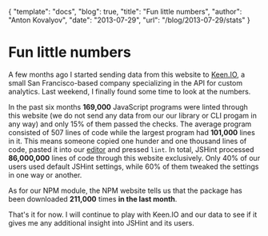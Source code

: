 {
  "template": "docs",
  "blog": true,
  "title": "Fun little numbers",
  "author": "Anton Kovalyov",
  "date": "2013-07-29",
  "url": "/blog/2013-07-29/stats"
}

# Fun little numbers

A few months ago I started sending data from this website to [Keen.IO](https://keen.io/),
a small San Francisco-based company specializing in the API for custom analytics. Last
weekend, I finally found some time to look at the numbers.

In the past six months **169,000** JavaScript programs were linted through this
website (we do not send any data from our our library or CLI progam in any way) and
only 15% of them passed the checks. The average program consisted of 507
lines of code while the largest program had **101,000** lines in it. This means
someone copied one hunder and one thousand lines of code, pasted it into our
[editor](http://jshint.com/) and pressed `lint`. In total, JSHint processed
**86,000,000** lines of code through this website exclusively. Only 40% of our users
used default JSHint settings, while 60% of them tweaked the settings in one way or
another.

As for our NPM module, the NPM website tells us that the package has been downloaded
**211,000** times **in the last month**.

That's it for now. I will continue to play with Keen.IO and our data to see if it gives
me any additional insight into JSHint and its users.
